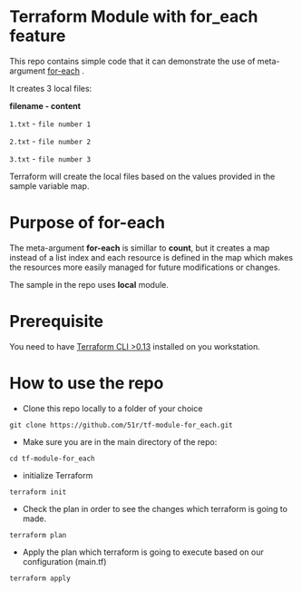 # Terraform Module with for_each feature
This repo contains simple code that it can demonstrate the use of meta-argument [for-each](https://www.terraform.io/language/meta-arguments/for_each) . 

It creates 3 local files:

**filename - content**

`1.txt` - `file number 1`

`2.txt` - `file number 2`

`3.txt` - `file number 3`

Terraform will create the local files based on the values provided in the sample variable map. 


# Purpose of for-each

The meta-argument **for-each** is simillar to **count**, but it creates a map instead of a list index and each resource is defined in the map which makes the resources more easily managed for future modifications or changes.

The sample in the repo uses **local** module. 

# Prerequisite
You need to have [Terraform CLI >0.13](https://learn.hashicorp.com/tutorials/terraform/install-cli) installed on you workstation. 

# How to use the repo

* Clone this repo locally to a folder of your choice
```
git clone https://github.com/51r/tf-module-for_each.git
```

* Make sure you are in the main directory of the repo:
```
cd tf-module-for_each
```

* initialize Terraform  
```
terraform init
```

* Check the plan in order to see the changes which terraform is going to made.
```
terraform plan
```

* Apply the plan which terraform is going to execute based on our configuration (main.tf)
```
terraform apply
```

